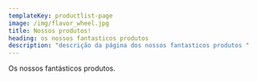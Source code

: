 ```yaml
---
templateKey: productlist-page
image: /img/flavor_wheel.jpg
title: Nossos produtos!
heading: os nossos fantasticos produtos
description: "descrição da página dos nossos fantasticos produtos "
---
```

Os nossos fantásticos produtos.